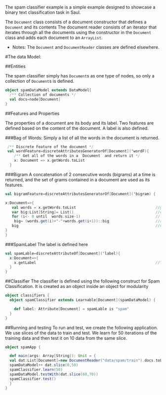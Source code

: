 The spam classifier example is a simple example designed to showcase a binary text classification task in Saul.

The `Document` class consists of a document constructor that defines a `Document` and its contents
The document reader consists of an iterator that iterates through all the documents using the constructor in the `Document` class and adds each document to an `ArrayList`.

 - Notes: The `Document` and `DocumentReader` classes are defined elsewhere.

#The data Model:

##Entities

The spam classifier simply has `Document`s as one type of nodes, so only a collection of `Document`s is defined.

```scala
object spamDataModel extends DataModel{
  /** Collection of documents */ 
  val docs=node[Document]     
}
```

##Features and Properties

The properties of a document are its body and its label.
Two features are defined based on the content of the document.
A label is also defined.

###Bag of Words:
Simply a list of all the words in the document is returned.

```scala
 /** Discrete Feature of the document */ 
 val wordFeature=discreteAttributesGeneratorOf[Document]('wordF){    
    /** Get all of the words in a `Document` and return it */ 
    x: Document => x.getWords.toList 
  }
```

###Bigram
A concatenation of 2 consecutive words (bigrams) at a time is returned, and the set of grams contained in a document are used as its features.    

```scala
val bigramFeature=discreteAttributesGeneratorOf[Document]('bigram) {

x:Document=>{
   val words = x.getWords.toList                                    //get all the words in a list
   var big:List[String]= List()                                     //create a new empty list called big
   for (i<- 0 until  words.size-1)                                  //loop through all the words in the word list
    big= (words.get(i)+"-"+words.get(i+1))::big                     //and concatenate successive words and add it to the list
   big                                                              //return the list
}
}
```
###SpamLabel
The label is defined here

```scala
val spamLable=discreteAttributeOf[Document]('label){
  x:Document=>{
    x.getLabel                                                      //The label obtained from the document through a getLabel function defined in the document class
  }
}
```

##Classifier
The classifier is defined using the following construct for Spam Classification.
It is created as an object inside an object for modularity

```scala
object classifiers {
  object spamClassifier extends Learnable[Document](spamDataModel) {   //Object extend learnable with entity Document using the Spam Data Model

    def label: Attribute[Document] = spamLable is "spam"               // the label we are training for, to check if it's spam or not using binary classification
  }
}
```

##Running and testing
To run and test, we create the following application. We use slices of the data to train and test.
We learn for 50 iterations of the training data and then test it on 10 data from the same slice.


```scala
object spamApp {

  def main(args: Array[String]): Unit = {
  val dat:List[Document]=new DocumentReader("data/spam/train").docs.toList      //Defining the data and specifying it's location
  spamDataModel++ dat.slice(0,50)                                               //Adding a slice to the data model
  spamClassifier.learn(50)                                                      //learning with 50 iterations
  spamDataModel.testWith(dat.slice(60,70))                                      //Adding 10 more data as test data with "testWith"
  spamClassifier.test()                                                         //Running the test
  }
}
```

